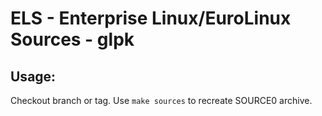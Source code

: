 # ELS - Enterprise Linux/EuroLinux Sources - glpk
 
## Usage:
  Checkout branch or tag. Use `make sources` to recreate  SOURCE0 archive.
